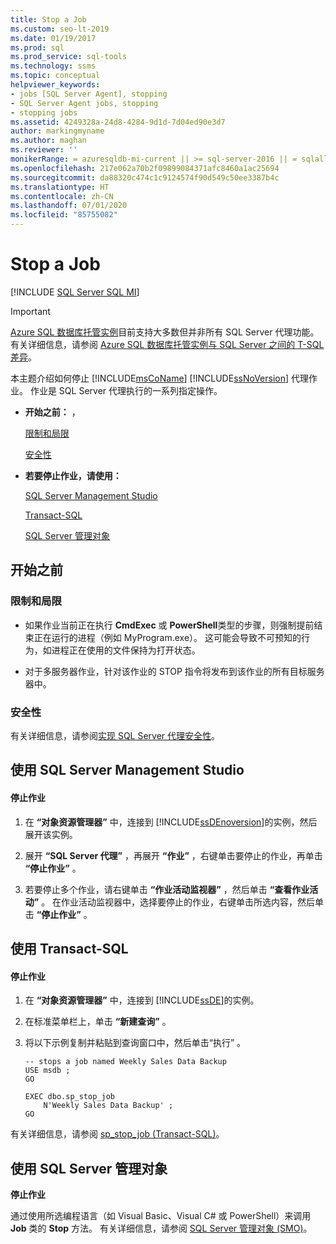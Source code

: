 ```yaml
---
title: Stop a Job
ms.custom: seo-lt-2019
ms.date: 01/19/2017
ms.prod: sql
ms.prod_service: sql-tools
ms.technology: ssms
ms.topic: conceptual
helpviewer_keywords:
- jobs [SQL Server Agent], stopping
- SQL Server Agent jobs, stopping
- stopping jobs
ms.assetid: 4249328a-24d8-4284-9d1d-7d04ed90e3d7
author: markingmyname
ms.author: maghan
ms.reviewer: ''
monikerRange: = azuresqldb-mi-current || >= sql-server-2016 || = sqlallproducts-allversions
ms.openlocfilehash: 217e062a70b2f09899084371afc8460a1ac25694
ms.sourcegitcommit: da88320c474c1c9124574f90d549c50ee3387b4c
ms.translationtype: HT
ms.contentlocale: zh-CN
ms.lasthandoff: 07/01/2020
ms.locfileid: "85755082"
---
```

# <a name="stop-a-job"></a>Stop a Job
[!INCLUDE [SQL Server SQL MI](../../includes/applies-to-version/sql-asdbmi.md)]

> [!IMPORTANT]  
> [Azure SQL 数据库托管实例](https://docs.microsoft.com/azure/sql-database/sql-database-managed-instance)目前支持大多数但并非所有 SQL Server 代理功能。 有关详细信息，请参阅 [Azure SQL 数据库托管实例与 SQL Server 之间的 T-SQL 差异](https://docs.microsoft.com/azure/sql-database/sql-database-managed-instance-transact-sql-information#sql-server-agent)。

本主题介绍如何停止 [!INCLUDE[msCoName](../../includes/msconame_md.md)] [!INCLUDE[ssNoVersion](../../includes/ssnoversion-md.md)] 代理作业。 作业是 SQL Server 代理执行的一系列指定操作。  
  
-   **开始之前：**  ，  
  
    [限制和局限](#Restrictions)  
  
    [安全性](#Security)  
  
-   **若要停止作业，请使用：**  
  
    [SQL Server Management Studio](#SSMS)  
  
    [Transact-SQL](#TSQL)  
  
    [SQL Server 管理对象](#SMO)  
  
## <a name="before-you-begin"></a><a name="BeforeYouBegin"></a>开始之前  
  
### <a name="limitations-and-restrictions"></a><a name="Restrictions"></a>限制和局限  
  
-   如果作业当前正在执行 **CmdExec** 或 **PowerShell**类型的步骤，则强制提前结束正在运行的进程（例如 MyProgram.exe）。 这可能会导致不可预知的行为，如进程正在使用的文件保持为打开状态。  
  
-   对于多服务器作业，针对该作业的 STOP 指令将发布到该作业的所有目标服务器中。  
  
### <a name="security"></a><a name="Security"></a>安全性  
有关详细信息，请参阅[实现 SQL Server 代理安全性](../../ssms/agent/implement-sql-server-agent-security.md)。  
  
## <a name="using-sql-server-management-studio"></a><a name="SSMS"></a>使用 SQL Server Management Studio  
  
#### <a name="to-stop-a-job"></a>停止作业  
  
1.  在 **“对象资源管理器”** 中，连接到 [!INCLUDE[ssDEnoversion](../../includes/ssdenoversion_md.md)]的实例，然后展开该实例。  
  
2.  展开 **“SQL Server 代理”** ，再展开 **“作业”** ，右键单击要停止的作业，再单击 **“停止作业”** 。  
  
3.  若要停止多个作业，请右键单击 **“作业活动监视器”** ，然后单击 **“查看作业活动”** 。 在作业活动监视器中，选择要停止的作业，右键单击所选内容，然后单击 **“停止作业”** 。  
  
## <a name="using-transact-sql"></a><a name="TSQL"></a>使用 Transact-SQL  
  
#### <a name="to-stop-a-job"></a>停止作业  
  
1.  在 **“对象资源管理器”** 中，连接到 [!INCLUDE[ssDE](../../includes/ssde_md.md)]的实例。  
  
2.  在标准菜单栏上，单击 **“新建查询”** 。  
  
3.  将以下示例复制并粘贴到查询窗口中，然后单击“执行”  。  
  
    ```  
    -- stops a job named Weekly Sales Data Backup  
    USE msdb ;  
    GO  
  
    EXEC dbo.sp_stop_job  
        N'Weekly Sales Data Backup' ;  
    GO  
    ```  
  
有关详细信息，请参阅 [sp_stop_job (Transact-SQL)](https://msdn.microsoft.com/64b4cc75-99a0-421e-b418-94e37595bbb0)。  
  
## <a name="using-sql-server-management-objects"></a><a name="SMO"></a>使用 SQL Server 管理对象  
**停止作业**  
  
通过使用所选编程语言（如 Visual Basic、Visual C# 或 PowerShell）来调用 **Job** 类的 **Stop** 方法。 有关详细信息，请参阅 [SQL Server 管理对象 (SMO)](https://msdn.microsoft.com/library/ms162169.aspx)。  
  
